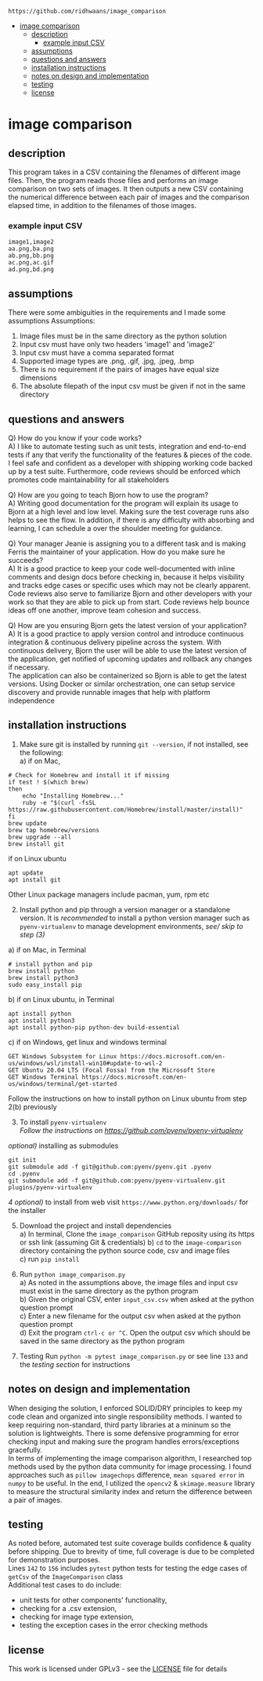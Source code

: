 `https://github.com/ridhwaans/image_comparison`
- [image comparison](#image-comparison)
  * [description](#description)
    + [example input CSV](#example-input-csv)
  * [assumptions](#assumptions)
  * [questions and answers](#questions-and-answers)
  * [installation instructions](#installation-instructions)
  * [notes on design and implementation](#notes-on-design-and-implementation)
  * [testing](#testing)
  * [license](#license)

# image comparison

## description
This program takes in a CSV containing the filenames of different image files. Then, the program reads those files and performs an image comparison on two sets of images. It then outputs a new CSV containing the numerical difference between each pair of images and the comparison elapsed time, in addition to the filenames of those images.

### example input CSV
```
image1,image2
aa.png,ba.png
ab.png,bb.png
ac.png,ac.gif
ad.png,bd.png
```

## assumptions
There were some ambiguities in the requirements and I made some assumptions
Assumptions:
1) Image files must be in the same directory as the python solution
2) Input csv must have only two headers 'image1' and 'image2'
3) Input csv must have a comma separated format
4) Supported image types are .png, .gif, .jpg, .jpeg, .bmp
5) There is no requirement if the pairs of images have equal size dimensions
6) The absolute filepath of the input csv must be given if not in the same directory 

## questions and answers

Q) How do you know if your code works?  
A) I like to automate testing such as unit tests, integration and end-to-end tests if any that verify the functionality of the features & pieces of the code. I feel safe and confident as a developer with shipping working code backed up by a test suite. Furthermore, code reviews should be enforced which promotes code maintainability for all stakeholders 

Q) How are you going to teach Bjorn how to use the program?  
A) Writing good documentation for the program will explain its usage to Bjorn at a high level and low level. Making sure the test coverage runs also helps to see the flow. In addition, if there is any difficulty with absorbing and learning, I can schedule a over the shoulder meeting for guidance. 

Q) Your manager Jeanie is assigning you to a different task and is making Ferris the maintainer of your application. How do you make sure he succeeds?  
A) It is a good practice to keep your code well-documented with inline comments and design docs before checking in, because it helps visibility and tracks edge cases or specific uses which may not be clearly apparent. Code reviews also serve to familiarize Bjorn and other developers with your work so that they are able to pick up from start. Code reviews help bounce ideas off one another, improve team cohesion and success.

Q) How are you ensuring Bjorn gets the latest version of your application?  
A) It is a good practice to apply version control and introduce continuous integration & continuous delivery pipeline across the system. With continuous delivery, Bjorn the user will be able to use the latest version of the application, get notified of upcoming updates and rollback any changes if necessary.  
The application can also be containerized so Bjorn is able to get the latest versions. Using Docker or similar orchestration, one can setup service discovery and provide runnable images that help with platform independence  

## installation instructions

1) Make sure git is installed by running `git --version`, if not installed, see the following:  
a) if on Mac,
```
# Check for Homebrew and install it if missing
if test ! $(which brew)
then
	echo "Installing Homebrew..."
	ruby -e "$(curl -fsSL https://raw.githubusercontent.com/Homebrew/install/master/install)"
fi
brew update
brew tap homebrew/versions
brew upgrade --all
brew install git
```
if on Linux ubuntu
```
apt update
apt install git
```
Other Linux package managers include pacman, yum, rpm etc

2) Install python and pip through a version manager or a standalone version. It is *recommended* to install a python version manager such as `pyenv-virtualenv` to manage development environments, *see/ skip to step (3)*

a) if on Mac, in Terminal
```
# install python and pip
brew install python
brew install python3
sudo easy_install pip
```
b) if on Linux ubuntu, in Terminal
```
apt install python
apt install python3
apt install python-pip python-dev build-essential
```
c) if on Windows, get linux and windows terminal
```
GET Windows Subsystem for Linux https://docs.microsoft.com/en-us/windows/wsl/install-win10#update-to-wsl-2
GET Ubuntu 20.04 LTS (Focal Fossa) from the Microsoft Store
GET Windows Terminal https://docs.microsoft.com/en-us/windows/terminal/get-started
```
Follow the instructions on how to install python on Linux ubuntu from step 2(b) previously  

3) To install `pyenv-virtualenv`  
*Follow the instructions on https://github.com/pyenv/pyenv-virtualenv*

*optional)* installing as submodules
```
git init
git submodule add -f git@github.com:pyenv/pyenv.git .pyenv
cd .pyenv
git submodule add -f git@github.com:pyenv/pyenv-virtualenv.git plugins/pyenv-virtualenv
```

*4 optional)* to install from web
visit `https://www.python.org/downloads/` for the installer

5) Download the project and install dependencies  
a) In terminal, Clone the `image_comparison` GitHub reposity using its https or ssh link (assuming Git & credentials)
b) `cd` to the `image-comparison` directory containing the python source code, csv and image files  
c) run `pip install`

6) Run `python image_comparison.py`  
a) As noted in the assumptions above, the image files and input csv must exist in the same directory as the python program  
b) Given the original CSV, enter `input_csv.csv` when asked at the python question prompt  
c) Enter a new filename for the output csv when asked at the python question prompt  
d) Exit the program `ctrl-c or ^C`. Open the output csv which should be saved in the same directory as the python program

7) Testing
Run `python -m pytest image_comparison.py` or see line `133` and the *testing section* for instructions

## notes on design and implementation  
When desiging the solution, I enforced SOLID/DRY principles to keep my code clean and organized into single responsibility methods. 
I wanted to keep requiring non-standard, third party libraries at a mininum so the solution is lightweights. There is some defensive programming for error checking input and making sure the program handles errors/exceptions gracefully.  
In terms of implementing the image comparison algorithm, I researched top methods used by the python data community for image processing. I found approaches such as `pillow imagechops` difference, `mean squared error` in `numpy` to be useful. In the end, I utilized the `opencv2` & `skimage.measure` library to measure the structural similarity index and return the difference between a pair of images.

## testing  
As noted before, automated test suite coverage builds confidence & quality before shipping. 
Due to brevity of time, full coverage is due to be completed for demonstration purposes.   
Lines `142` to `156` includes `pytest` python tests for testing the edge cases of `getCsv` of the `ImageComparison` class  
Additional test cases to do include:   
- unit tests for other components' functionality,  
- checking for a .csv extension,   
- checking for image type extension,  
- testing the exception cases in the error checking methods  

## license
This work is licensed under GPLv3 - see the [LICENSE](LICENSE) file for details